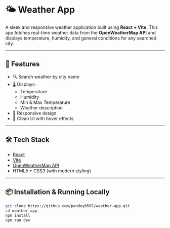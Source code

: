# 🌤️ Weather App

A sleek and responsive weather application built using **React + Vite**. This app fetches real-time weather data from the **OpenWeatherMap API** and displays temperature, humidity, and general conditions for any searched city.

---

## 🚀 Features

- 🔍 Search weather by city name
- 🌡️ Displays:
  - Temperature
  - Humidity
  - Min & Max Temperature
  - Weather description
- 📱 Responsive design
- 🎨 Clean UI with hover effects

---

## 🛠️ Tech Stack

- [React](https://reactjs.org/)
- [Vite](https://vitejs.dev/)
- [OpenWeatherMap API](https://openweathermap.org/)
- HTML5 + CSS3 (with modern styling)

---

## 📦 Installation & Running Locally

```bash
git clone https://github.com/pandey0507/weather-app.git
cd weather-app
npm install
npm run dev
